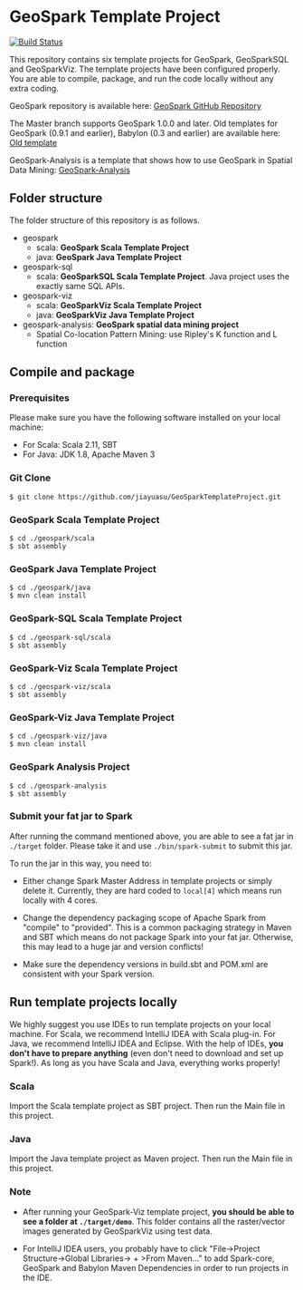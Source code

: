 # GeoSpark Template Project
[![Build Status](https://travis-ci.org/jiayuasu/GeoSparkTemplateProject.svg?branch=master)](https://travis-ci.org/jiayuasu/GeoSparkTemplateProject)

This repository contains six template projects for GeoSpark, GeoSparkSQL and GeoSparkViz. The template projects have been configured properly. You are able to compile, package, and run the code locally without any extra coding.

GeoSpark repository is available here: [GeoSpark GitHub Repository](https://github.com/DataSystemsLab/GeoSpark)

The Master branch supports GeoSpark 1.0.0 and later. Old templates for GeoSpark (0.9.1 and earlier), Babylon (0.3 and earlier) are available here: [Old template](https://github.com/jiayuasu/GeoSparkTemplateProject/tree/old-template)

GeoSpark-Analysis is a template that shows how to use GeoSpark in Spatial Data Mining: [GeoSpark-Analysis](https://github.com/jiayuasu/GeoSparkTemplateProject/tree/master/geospark-analysis)

## Folder structure
The folder structure of this repository is as follows.

* geospark
  * scala: **GeoSpark Scala Template Project**
  * java: **GeoSpark Java Template Project**
* geospark-sql
  * scala: **GeoSparkSQL Scala Template Project**. Java project uses the exactly same SQL APIs.
* geospark-viz
  * scala: **GeoSparkViz Scala Template Project**
  * java: **GeoSparkViz Java Template Project**
* geospark-analysis: **GeoSpark spatial data mining project**
  * Spatial Co-location Pattern Mining: use Ripley's K function and L function 

## Compile and package

### Prerequisites
Please make sure you have the following software installed on your local machine:

* For Scala: Scala 2.11, SBT
* For Java: JDK 1.8, Apache Maven 3

### Git Clone
```
$ git clone https://github.com/jiayuasu/GeoSparkTemplateProject.git
```

### GeoSpark Scala Template Project

```
$ cd ./geospark/scala
$ sbt assembly
```

### GeoSpark Java Template Project

```
$ cd ./geospark/java
$ mvn clean install
```

### GeoSpark-SQL Scala Template Project

```
$ cd ./geospark-sql/scala
$ sbt assembly
```

### GeoSpark-Viz Scala Template Project

```
$ cd ./geospark-viz/scala
$ sbt assembly
```
### GeoSpark-Viz Java Template Project

```
$ cd ./geospark-viz/java
$ mvn clean install
```
### GeoSpark Analysis Project

```
$ cd ./geospark-analysis
$ sbt assembly
```

### Submit your fat jar to Spark
After running the command mentioned above, you are able to see a fat jar in `./target` folder. Please take it and use `./bin/spark-submit` to submit this jar.

To run the jar in this way, you need to:

* Either change Spark Master Address in template projects or simply delete it. Currently, they are hard coded to `local[4]` which means run locally with 4 cores.

* Change the dependency packaging scope of Apache Spark from "compile" to "provided". This is a common packaging strategy in Maven and SBT which means do not package Spark into your fat jar. Otherwise, this may lead to a huge jar and version conflicts!

* Make sure the dependency versions in build.sbt and POM.xml are consistent with your Spark version.

## Run template projects locally
We highly suggest you use IDEs to run template projects on your local machine. For Scala, we recommend IntelliJ IDEA with Scala plug-in. For Java, we recommend IntelliJ IDEA and Eclipse. With the help of IDEs, **you don't have to prepare anything** (even don't need to download and set up Spark!). As long as you have Scala and Java, everything works properly!

### Scala
Import the Scala template project as SBT project. Then run the Main file in this project.

### Java
Import the Java template project as Maven project. Then run the Main file in this project.

### Note
* After running your GeoSpark-Viz template project, **you should be able to see a folder at `./target/demo`**. This folder contains all the raster/vector images generated by GeoSparkViz using test data.

* For IntelliJ IDEA users, you probably have to click "File->Project Structure->Global Libraries-> + >From Maven..." to add Spark-core, GeoSpark and Babylon Maven Dependencies in order to run projects in the IDE.
